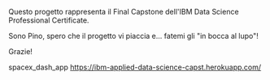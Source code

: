 Questo progetto rappresenta il Final Capstone dell'IBM Data Science Professional Certificate.

Sono Pino, spero che il progetto vi piaccia e... fatemi gli "in bocca al lupo"!

Grazie!

spacex_dash_app
https://ibm-applied-data-science-capst.herokuapp.com/
